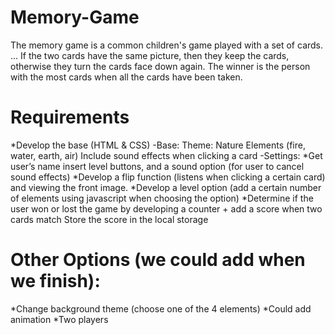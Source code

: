 # Memory-Game
The memory game is a common children's game played with a set of cards. ... If the two cards have the same picture, then they keep the cards, otherwise they turn the cards face down again. The winner is the person with the most cards when all the cards have been taken.
# Requirements 
*Develop the base (HTML & CSS)
-Base:
Theme: Nature Elements (fire, water, earth, air)
Include sound effects when clicking a card
-Settings:
*Get user’s name insert level buttons, and a sound option (for user to cancel sound effects)
*Develop a flip function (listens when clicking a certain card) and viewing the front image.
*Develop a level option (add a certain number of elements using javascript when choosing the option)
*Determine if the user won or lost the game by developing a counter + add a score when two cards match
Store the score in the local storage
# Other Options (we could add when we finish):
*Change background theme (choose one of the 4 elements)
*Could add animation
*Two players
